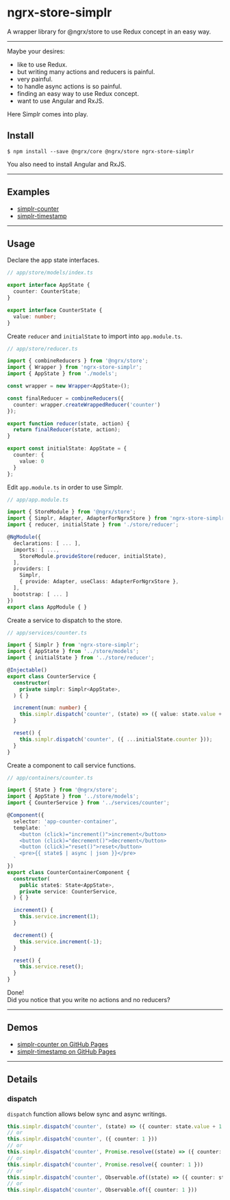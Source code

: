 # ngrx-store-simplr
A wrapper library for @ngrx/store to use Redux concept in an easy way.

---

Maybe your desires:

- like to use Redux.
- but writing many actions and reducers is painful.
- very painful.
- to handle async actions is so painful.
- finding an easy way to use Redux concept.
- want to use Angular and RxJS.

Here Simplr comes into play.

## Install

```
$ npm install --save @ngrx/core @ngrx/store ngrx-store-simplr
```

You also need to install Angular and RxJS.

---

## Examples

- [simplr-counter](https://github.com/ovrmrw/simplr-counter)
- [simplr-timestamp](https://github.com/ovrmrw/simplr-timestamp)

---

## Usage

Declare the app state interfaces.

```ts
// app/store/models/index.ts

export interface AppState {
  counter: CounterState;
}

export interface CounterState {
  value: number;
}
```

Create `reducer` and `initialState` to import into `app.module.ts`.

```ts
// app/store/reducer.ts

import { combineReducers } from '@ngrx/store';
import { Wrapper } from 'ngrx-store-simplr';
import { AppState } from './models';

const wrapper = new Wrapper<AppState>();

const finalReducer = combineReducers({
  counter: wrapper.createWrappedReducer('counter')
});

export function reducer(state, action) {
  return finalReducer(state, action);
}

export const initialState: AppState = {
  counter: {
    value: 0
  }
};
```

Edit `app.module.ts` in order to use Simplr.

```ts
// app/app.module.ts

import { StoreModule } from '@ngrx/store';
import { Simplr, Adapter, AdapterForNgrxStore } from 'ngrx-store-simplr';
import { reducer, initialState } from './store/reducer';

@NgModule({
  declarations: [ ... ],
  imports: [ ...,
    StoreModule.provideStore(reducer, initialState),
  ],
  providers: [
    Simplr,
    { provide: Adapter, useClass: AdapterForNgrxStore },
  ],
  bootstrap: [ ... ]
})
export class AppModule { }
```

Create a service to dispatch to the store.

```ts
// app/services/counter.ts

import { Simplr } from 'ngrx-store-simplr';
import { AppState } from '../store/models';
import { initialState } from '../store/reducer';

@Injectable()
export class CounterService {
  constructor(
    private simplr: Simplr<AppState>,
  ) { }

  increment(num: number) {
    this.simplr.dispatch('counter', (state) => ({ value: state.value + num }));
  }

  reset() {
    this.simplr.dispatch('counter', ({ ...initialState.counter }));
  }
}
```

Create a component to call service functions.

```ts
// app/containers/counter.ts

import { State } from '@ngrx/store';
import { AppState } from '../store/models';
import { CounterService } from '../services/counter';

@Component({
  selector: 'app-counter-container',
  template: `
    <button (click)="increment()">increment</button>
    <button (click)="decrement()">decrement</button>
    <button (click)="reset()">reset</button>
    <pre>{{ state$ | async | json }}</pre>
  `
})
export class CounterContainerComponent {
  constructor(
    public state$: State<AppState>,
    private service: CounterService,
  ) { }

  increment() {
    this.service.increment(1);
  }

  decrement() {
    this.service.increment(-1);
  }

  reset() {
    this.service.reset();
  }
}
```

Done!  
Did you notice that you write no actions and no reducers?

---

## Demos

- [simplr-counter on GitHub Pages](https://ovrmrw.github.io/simplr-counter/)
- [simplr-timestamp on GitHub Pages](https://ovrmrw.github.io/simplr-timestamp/)

---

## Details

### dispatch

`dispatch` function allows below sync and async writings.

```ts
this.simplr.dispatch('counter', (state) => ({ counter: state.value + 1 }))
// or
this.simplr.dispatch('counter', ({ counter: 1 }))
// or 
this.simplr.dispatch('counter', Promise.resolve((state) => ({ counter: state.value + 1 })))
// or
this.simplr.dispatch('counter', Promise.resolve({ counter: 1 }))
// or
this.simplr.dispatch('counter', Observable.of((state) => ({ counter: state.value + 1 })))
// or
this.simplr.dispatch('counter', Observable.of({ counter: 1 }))
```
